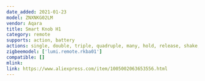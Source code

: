 ```yaml
---
date_added: 2021-01-23
model: ZNXNKG02LM
vendor: Aqara
title: Smart Knob H1
category: remote
supports: action, battery
actions: single, double, triple, quadruple, many, hold, release, shake, clockwise, counterclockwise
zigbeemodel: ['lumi.remote.rkba01']
compatible: []
mlink: 
link: https://www.aliexpress.com/item/1005002063653556.html
---
```


